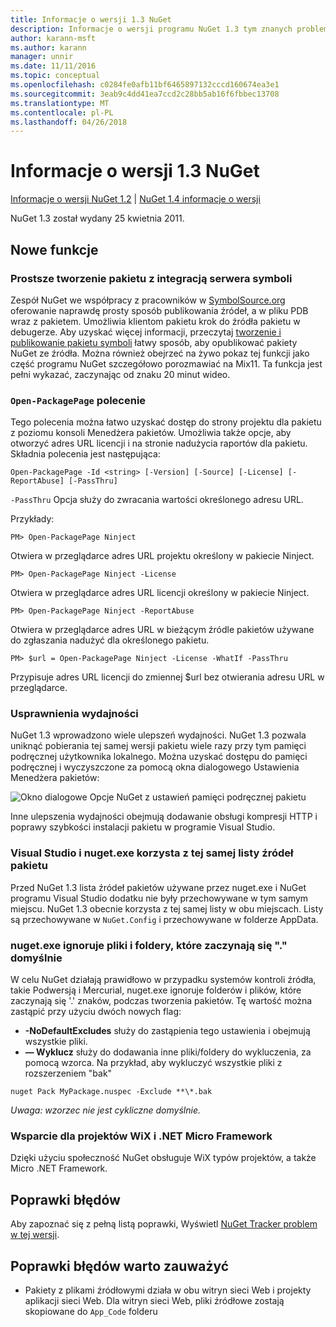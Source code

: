 ```yaml
---
title: Informacje o wersji 1.3 NuGet
description: Informacje o wersji programu NuGet 1.3 tym znanych problemów, poprawki, dodatkowe funkcje i dcr.
author: karann-msft
ms.author: karann
manager: unnir
ms.date: 11/11/2016
ms.topic: conceptual
ms.openlocfilehash: c0284fe0afb11bf6465897132cccd160674ea3e1
ms.sourcegitcommit: 3eab9c4dd41ea7ccd2c28bb5ab16f6fbbec13708
ms.translationtype: MT
ms.contentlocale: pl-PL
ms.lasthandoff: 04/26/2018
---
```

# <a name="nuget-13-release-notes"></a>Informacje o wersji 1.3 NuGet

[Informacje o wersji NuGet 1.2](../release-notes/nuget-1.2.md) | [NuGet 1.4 informacje o wersji](../release-notes/nuget-1.4.md)

NuGet 1.3 został wydany 25 kwietnia 2011.

## <a name="new-features"></a>Nowe funkcje

### <a name="streamlined-package-creation-with-symbol-server-integration"></a>Prostsze tworzenie pakietu z integracją serwera symboli

Zespół NuGet we współpracy z pracowników w [SymbolSource.org](http://www.symbolsource.org/) oferowanie naprawdę prosty sposób publikowania źródeł, a w pliku PDB wraz z pakietem. Umożliwia klientom pakietu krok do źródła pakietu w debugerze. Aby uzyskać więcej informacji, przeczytaj [tworzenie i publikowanie pakietu symboli](../create-packages/symbol-packages.md) łatwy sposób, aby opublikować pakiety NuGet ze źródła. Można również obejrzeć na żywo pokaz tej funkcji jako część programu NuGet szczegółowo porozmawiać na Mix11. Ta funkcja jest pełni wykazać, zaczynając od znaku 20 minut wideo.

### <a name="open-packagepage-command"></a>`Open-PackagePage` polecenie

Tego polecenia można łatwo uzyskać dostęp do strony projektu dla pakietu z poziomu konsoli Menedżera pakietów. Umożliwia także opcje, aby otworzyć adres URL licencji i na stronie nadużycia raportów dla pakietu.
Składnia polecenia jest następująca:

    Open-PackagePage -Id <string> [-Version] [-Source] [-License] [-ReportAbuse] [-PassThru]

`-PassThru` Opcja służy do zwracania wartości określonego adresu URL.

Przykłady:

    PM> Open-PackagePage Ninject

Otwiera w przeglądarce adres URL projektu określony w pakiecie Ninject.

    PM> Open-PackagePage Ninject -License

Otwiera w przeglądarce adres URL licencji określony w pakiecie Ninject.

    PM> Open-PackagePage Ninject -ReportAbuse

Otwiera w przeglądarce adres URL w bieżącym źródle pakietów używane do zgłaszania nadużyć dla określonego pakietu.

    PM> $url = Open-PackagePage Ninject -License -WhatIf -PassThru

Przypisuje adres URL licencji do zmiennej $url bez otwierania adresu URL w przeglądarce.

### <a name="performance-improvements"></a>Usprawnienia wydajności

NuGet 1.3 wprowadzono wiele ulepszeń wydajności. NuGet 1.3 pozwala uniknąć pobierania tej samej wersji pakietu wiele razy przy tym pamięci podręcznej użytkownika lokalnego. Można uzyskać dostępu do pamięci podręcznej i wyczyszczone za pomocą okna dialogowego Ustawienia Menedżera pakietów:

![Okno dialogowe Opcje NuGet z ustawień pamięci podręcznej pakietu](./media/nuget-options.png)

Inne ulepszenia wydajności obejmują dodawanie obsługi kompresji HTTP i poprawy szybkości instalacji pakietu w programie Visual Studio.

### <a name="visual-studio-and-nugetexe-uses-the-same-list-of-package-sources"></a>Visual Studio i nuget.exe korzysta z tej samej listy źródeł pakietu

Przed NuGet 1.3 lista źródeł pakietów używane przez nuget.exe i NuGet programu Visual Studio dodatku nie były przechowywane w tym samym miejscu. NuGet 1.3 obecnie korzysta z tej samej listy w obu miejscach. Listy są przechowywane w `NuGet.Config` i przechowywane w folderze AppData.

### <a name="nugetexe-ignores-files-and-folders-that-start-with--by-default"></a>nuget.exe ignoruje pliki i foldery, które zaczynają się "." domyślnie

W celu NuGet działają prawidłowo w przypadku systemów kontroli źródła, takie Podwersją i Mercurial, nuget.exe ignoruje folderów i plików, które zaczynają się '.' znaków, podczas tworzenia pakietów. Tę wartość można zastąpić przy użyciu dwóch nowych flag:

* __-NoDefaultExcludes__ służy do zastąpienia tego ustawienia i obejmują wszystkie pliki.
* __— Wyklucz__ służy do dodawania inne pliki/foldery do wykluczenia, za pomocą wzorca. Na przykład, aby wykluczyć wszystkie pliki z rozszerzeniem "bak"

```
nuget Pack MyPackage.nuspec -Exclude **\*.bak
```  

_Uwaga: wzorzec nie jest cykliczne domyślnie._

### <a name="support-for-wix-projects-and-the-net-micro-framework"></a>Wsparcie dla projektów WiX i .NET Micro Framework

Dzięki użyciu społeczność NuGet obsługuje WiX typów projektów, a także Micro .NET Framework.

## <a name="bug-fixes"></a>Poprawki błędów

Aby zapoznać się z pełną listą poprawki, Wyświetl [NuGet Tracker problem w tej wersji](http://nuget.codeplex.com/workitem/list/advanced?keyword=&status=All&type=All&priority=All&release=NuGet%201.3&assignedTo=All&component=All&sortField=LastUpdatedDate&sortDirection=Descending&page=0).

## <a name="bug-fixes-worth-noting"></a>Poprawki błędów warto zauważyć

* Pakiety z plikami źródłowymi działa w obu witryn sieci Web i projekty aplikacji sieci Web.
Dla witryn sieci Web, pliki źródłowe zostają skopiowane do `App_Code` folderu
